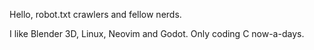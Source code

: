 Hello, robot.txt crawlers and fellow nerds.

I like Blender 3D, Linux, Neovim and Godot.
Only coding C now-a-days.
